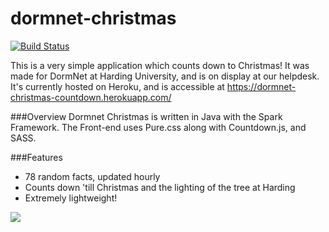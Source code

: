 # dormnet-christmas
[![Build Status](https://travis-ci.org/ShepherdJerred/dormnet-christmas.svg?branch=master)](https://travis-ci.org/ShepherdJerred/dormnet-christmas)

This is a very simple application which counts down to Christmas! It was made for DormNet at Harding University, and is on display at our helpdesk. It's currently hosted on Heroku, and is accessible at https://dormnet-christmas-countdown.herokuapp.com/


###Overview
Dormnet Christmas is written in Java with the Spark Framework. The Front-end uses Pure.css along with Countdown.js, and SASS.

###Features
 * 78 random facts, updated hourly
 * Counts down 'till Christmas and the lighting of the tree at Harding
 * Extremely lightweight!
 
<img src="http://i.imgur.com/kTyTPMZ.jpg">
